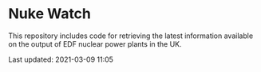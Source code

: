 # Nuke Watch

This repository includes code for retrieving the latest information available on the output of EDF nuclear power plants in the UK.

Last updated: 2021-03-09 11:05